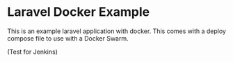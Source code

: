 # Laravel Docker Example

This is an example laravel application with docker.  This comes with a
deploy compose file to use with a Docker Swarm.

(Test for Jenkins)
